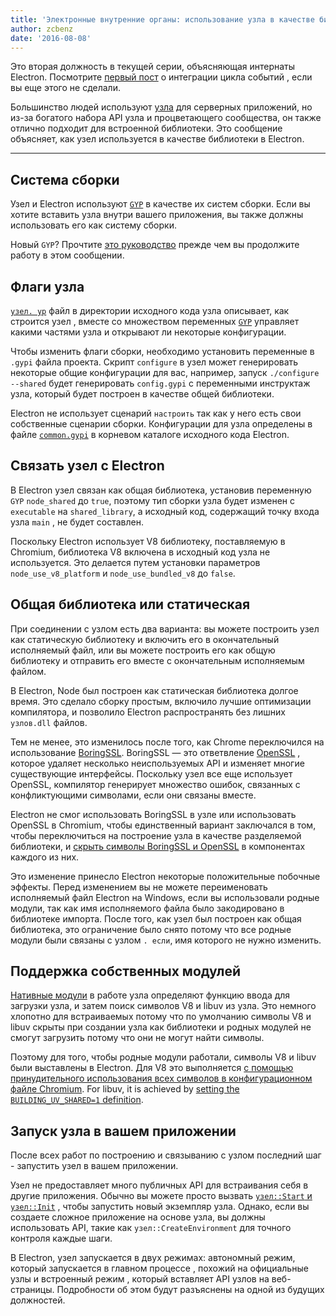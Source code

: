 ```yaml
---
title: 'Электронные внутренние органы: использование узла в качестве библиотеки'
author: zcbenz
date: '2016-08-08'
---
```


Это вторая должность в текущей серии, объясняющая интернаты Electron. Посмотрите [первый пост](https://electronjs.org/blog/2016/07/28/electron-internals-node-integration) о интеграции цикла событий , если вы еще этого не сделали.

Большинство людей используют [узла](https://nodejs.org) для серверных приложений, но из-за богатого набора API узла и процветающего сообщества, он также отлично подходит для встроенной библиотеки. Это сообщение объясняет, как узел используется в качестве библиотеки в Electron.

---

## Система сборки

Узел и Electron используют [`GYP`](https://gyp.gsrc.io) в качестве их систем сборки. Если вы хотите вставить узла внутри вашего приложения, вы также должны использовать его как систему сборки.

Новый `GYP`? Прочтите [это руководство](https://gyp.gsrc.io/docs/UserDocumentation.md) прежде чем вы продолжите работу в этом сообщении.

## Флаги узла

[`узел. yp`](https://github.com/nodejs/node/blob/v6.3.1/node.gyp) файл в директории исходного кода узла описывает, как строится узел , вместе со множеством переменных [`GYP`](https://gyp.gsrc.io) управляет какими частями узла и открывают ли некоторые конфигурации.

Чтобы изменить флаги сборки, необходимо установить переменные в `.gypi` файла проекта. Скрипт `configure` в узел может генерировать некоторые общие конфигурации для вас, например, запуск `./configure --shared` будет генерировать `config.gypi` с переменными инструктаж узла, который будет построен в качестве общей библиотеки.

Electron не использует сценарий `настроить` так как у него есть свои собственные сценарии сборки. Конфигурации для узла определены в файле [`common.gypi`](https://github.com/electron/electron/blob/master/common.gypi) в корневом каталоге исходного кода Electron.

## Связать узел с Electron

В Electron узел связан как общая библиотека, установив переменную `GYP` `node_shared` до `true`, поэтому тип сборки узла будет изменен с `executable` на `shared_library`, а исходный код, содержащий точку входа узла `main` , не будет составлен.

Поскольку Electron использует V8 библиотеку, поставляемую в Chromium, библиотека V8 включена в исходный код узла не используется. Это делается путем установки параметров `node_use_v8_platform` и `node_use_bundled_v8` до `false`.

## Общая библиотека или статическая

При соединении с узлом есть два варианта: вы можете построить узел как статическую библиотеку и включить его в окончательный исполняемый файл, или вы можете построить его как общую библиотеку и отправить его вместе с окончательным исполняемым файлом.

В Electron, Node был построен как статическая библиотека долгое время. Это сделало сборку простым, включило лучшие оптимизации компилятора, и позволило Electron распространять без лишних `узлов.dll` файлов.

Тем не менее, это изменилось после того, как Chrome переключился на использование [BoringSSL](https://boringssl.googlesource.com/boringssl). BoringSSL — это ответвление [OpenSSL](https://www.openssl.org) , которое удаляет несколько неиспользуемых API и изменяет многие существующие интерфейсы. Поскольку узел все еще использует OpenSSL, компилятор генерирует множество ошибок, связанных с конфликтующими символами, если они связаны вместе.

Electron не смог использовать BoringSSL в узле или использовать OpenSSL в Chromium, чтобы единственный вариант заключался в том, чтобы переключиться на построение узла в качестве разделяемой библиотеки, и [скрыть символы BoringSSL и OpenSSL](https://github.com/electron/electron/blob/v1.3.2/common.gypi#L209-L218) в компонентах каждого из них.

Это изменение принесло Electron некоторые положительные побочные эффекты. Перед изменением вы не можете переименовать исполняемый файл Electron на Windows, если вы использовали родные модули, так как имя исполняемого файла было закодировано в библиотеке импорта. После того, как узел был построен как общая библиотека, это ограничение было снято потому что все родные модули были связаны с узлом `. если`, имя которого не нужно изменить.

## Поддержка собственных модулей

[Нативные модули](https://nodejs.org/api/addons.html) в работе узла определяют функцию ввода для загрузки узла, и затем поиск символов V8 и libuv из узла. Это немного хлопотно для встраиваемых потому что по умолчанию символы V8 и libuv скрыты при создании узла как библиотеки и родных модулей не смогут загрузить потому что они не могут найти символы.

Поэтому для того, чтобы родные модули работали, символы V8 и libuv были выставлены в Electron. Для V8 это выполняется [с помощью принудительного использования всех символов в конфигурационном файле Chromium](https://github.com/electron/libchromiumcontent/blob/v51.0.2704.61/chromiumcontent/chromiumcontent.gypi#L104-L122). For libuv, it is achieved by [setting the `BUILDING_UV_SHARED=1` definition](https://github.com/electron/electron/blob/v1.3.2/common.gypi#L219-L228).

## Запуск узла в вашем приложении

После всех работ по построению и связыванию с узлом последний шаг - запустить узел в вашем приложении.

Узел не предоставляет много публичных API для встраивания себя в другие приложения. Обычно вы можете просто вызвать [`узел::Start` и `узел::Init`](https://github.com/nodejs/node/blob/v6.3.1/src/node.h#L187-L191) , чтобы запустить новый экземпляр узла. Однако, если вы создаете сложное приложение на основе узла, вы должны использовать API, такие как `узел::CreateEnvironment` для точного контроля каждые шаги.

В Electron, узел запускается в двух режимах: автономный режим, который запускается в главном процессе , похожий на официальные узлы и встроенный режим , который вставляет API узлов на веб-страницы. Подробности об этом будут разъяснены на одной из будущих должностей.

